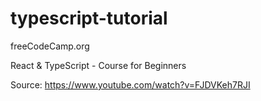 # typescript-tutorial

freeCodeCamp.org

React & TypeScript - Course for Beginners

Source: https://www.youtube.com/watch?v=FJDVKeh7RJI
